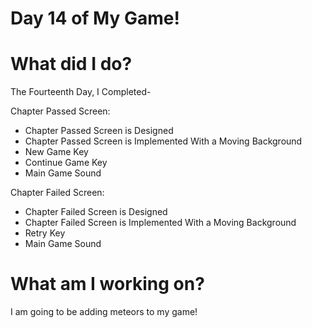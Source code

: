# Day 14 of My Game!

# What did I do?

The Fourteenth Day, I Completed-

Chapter Passed Screen:

* Chapter Passed Screen is Designed
* Chapter Passed Screen is Implemented With a Moving Background 
* New Game Key
* Continue Game Key
* Main Game Sound

Chapter Failed Screen:

* Chapter Failed Screen is Designed
* Chapter Failed Screen is Implemented With a Moving Background 
* Retry Key
* Main Game Sound

# What am I working on? 

I am going to be adding meteors to my game!
